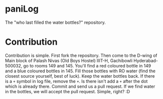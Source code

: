 # paniLog
The "who last filled the water bottles?" repository.

# Contribution

Contribution is simple. First fork the repository. Then come to the D-wing of Main block of Palash Nivas (Old Boys Hostel) IIIT-H, Gachibowli Hyderabad-500032, go to rooms 149 and 145. You'll find a red coloured bottle in 149 and a blue coloured bottles in 145. Fill those bottles with RO water (find the closest source yourself, best of luck). Keep the water bottles back. If there is a `+` symbol in log file, remove the `+`. Is there isn't add a `+` after the dot which is already there. Commit and send us a pull request. If we find water in the bottles, we will accept the pull request. Simple, right? :D
